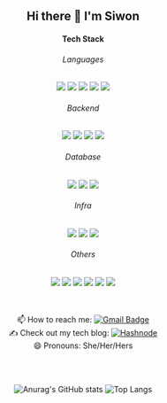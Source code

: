<div align=center>
<h2>Hi there 👋 I'm Siwon</h2>
<h4>Tech Stack</h4>
  <div>
  <div>
    <h6>Languages</h6>
    <img src="https://img.shields.io/badge/javascript-%23323330.svg?style=flat-square&logo=javascript&logoColor=%23F7DF1E"/>
    <img src="https://img.shields.io/badge/typescript-%23007ACC.svg?style=flat-square&logo=typescript&logoColor=white"/>
    <img src="https://img.shields.io/badge/python-3670A0?style=flat-square&logo=python&logoColor=ffdd54"/>
    <img src="https://img.shields.io/badge/-C++-00599C?style=flat-square&logo=c"/>
    <img src="https://img.shields.io/badge/C-A8B9CC?style=flat-square&logo=C&logoColor=white"/>
  </div>
  <div>
    <h6>Backend</h6>
    <img src="https://img.shields.io/badge/node.js-6DA55F?style=flat-square&logo=node.js&logoColor=white"/>
    <img src="https://img.shields.io/badge/express.js-%23404d59.svg?style=flat-square&logo=express&logoColor=%2361DAFB"/>
    <img src="https://img.shields.io/badge/nestjs-%23E0234E.svg?style=flat-square&logo=nestjs&logoColor=white"/>
    <img src="https://img.shields.io/badge/flask-%23000.svg?style=flat-square&logo=flask&logoColor=white"/>
  </div>
  <div>
    <h6>Database</h6>
    <img src="https://img.shields.io/badge/-MySQL-F29111?style=flat-square&logo=MySQL&logoColor=white"/>
    <img src="https://img.shields.io/badge/-MongoDB-black?style=flat-square&logo=mongodb"/>
    <img src="https://img.shields.io/badge/redis-%23DD0031.svg?style=flat-square&logo=redis&logoColor=white"/>
  </div>
  <div>
    <h6>Infra</h6>
    <img src="https://img.shields.io/badge/AWS-%23FF9900.svg?style=flat-square&logo=amazon-aws&logoColor=white"/>
    <img src="https://img.shields.io/badge/docker-%230db7ed.svg?style=flat-square&logo=docker&logoColor=white"/>
    <img src="https://img.shields.io/badge/nginx-%23009639.svg?style=flat-square&logo=nginx&logoColor=white" />
  </div>
  <div>
    <h6>Others</h6>
    <img src="https://img.shields.io/badge/Linux-FCC624?style=flat-square&logo=linux&logoColor=black"/>
    <img src="https://img.shields.io/badge/-Git-black?style=flat-square&logo=git"/>
    <img src="https://img.shields.io/badge/-GitHub-181717?style=flat-square&logo=github"/>
    <img src="https://img.shields.io/badge/Postman-FF6C37?style=flat-square&logo=postman&logoColor=white" />
    <img src="https://img.shields.io/badge/-Swagger-%23Clojure?style=flat-square&logo=swagger&logoColor=white" />
    <img src="https://img.shields.io/badge/-jest-%23C21325?style=flat-square&logo=jest&logoColor=white" />
  </div>
</div>
  
</br>
</br>

📫 How to reach me: [![Gmail Badge](https://img.shields.io/badge/Gmail-D14836?style=flat-square&logo=gmail&logoColor=white&link=mailto:siwonkim@gmail.com)](mailto:siwonkim@gmail.com)   </br>
✍️ Check out my tech blog: [![Hashnode](https://img.shields.io/badge/Hashnode-2962FF?style=flat-square&logo=hashnode&logoColor=white&link=https://siwonlog.hashnode.dev/)](https://siwonlog.hashnode.dev/)  </br>
😄 Pronouns: She/Her/Hers

</br>
</br>

![Anurag's GitHub stats](https://github-readme-stats.vercel.app/api?username=Siwon-Kim&show_icons=true&theme=github_dark)
![Top Langs](https://github-readme-stats.vercel.app/api/top-langs/?username=Siwon-Kim&layout=compact&theme=github_dark)

</div>

